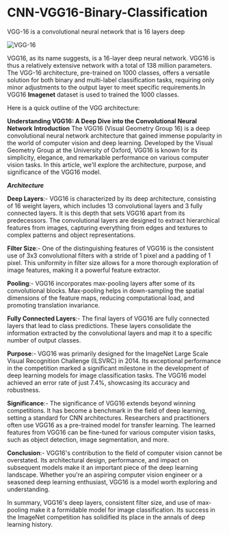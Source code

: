 # CNN-VGG16-Binary-Classification
VGG-16 is a convolutional neural network that is 16 layers deep


![VGG-16](https://github.com/PrashantC-9895/CNN-VGG16-Binary-Classification/assets/143035523/579e8141-6eef-4835-8c86-15483fcec6e6)


VGG16, as its name suggests, is a 16-layer deep neural network. VGG16 is thus a relatively extensive network with a total of 138 million parameters.
The VGG-16 architecture, pre-trained on 1000 classes, offers a versatile solution for both binary and multi-label classification tasks, requiring only minor adjustments to the output layer to meet specific requirements.In VGG16 **Imagenet** dataset is used to trained the 1000 classes.

Here is a quick outline of the VGG architecture:

**Understanding VGG16: A Deep Dive into the Convolutional Neural Network**
**Introduction**
The VGG16 (Visual Geometry Group 16) is a deep convolutional neural network architecture that gained immense popularity in the world of computer vision and deep learning. Developed by the Visual Geometry Group at the University of Oxford, VGG16 is known for its simplicity, elegance, and remarkable performance on various computer vision tasks. In this article, we'll explore the architecture, purpose, and significance of the VGG16 model.

***Architecture***

**Deep Layers**:- 
VGG16 is characterized by its deep architecture, consisting of 16 weight layers, which includes 13 convolutional layers and 3 fully connected layers. It is this depth that sets VGG16 apart from its predecessors. The convolutional layers are designed to extract hierarchical features from images, capturing everything from edges and textures to complex patterns and object representations.

**Filter Size**:- 
One of the distinguishing features of VGG16 is the consistent use of 3x3 convolutional filters with a stride of 1 pixel and a padding of 1 pixel. This uniformity in filter size allows for a more thorough exploration of image features, making it a powerful feature extractor.

**Pooling**:- 
VGG16 incorporates max-pooling layers after some of its convolutional blocks. Max-pooling helps in down-sampling the spatial dimensions of the feature maps, reducing computational load, and promoting translation invariance.

**Fully Connected Layers**:- 
The final layers of VGG16 are fully connected layers that lead to class predictions. These layers consolidate the information extracted by the convolutional layers and map it to a specific number of output classes.

**Purpose**:- 
VGG16 was primarily designed for the ImageNet Large Scale Visual Recognition Challenge (ILSVRC) in 2014. Its exceptional performance in the competition marked a significant milestone in the development of deep learning models for image classification tasks. The VGG16 model achieved an error rate of just 7.4%, showcasing its accuracy and robustness.

**Significance**:- 
The significance of VGG16 extends beyond winning competitions. It has become a benchmark in the field of deep learning, setting a standard for CNN architectures. Researchers and practitioners often use VGG16 as a pre-trained model for transfer learning. The learned features from VGG16 can be fine-tuned for various computer vision tasks, such as object detection, image segmentation, and more.

**Conclusion**:- 
VGG16's contribution to the field of computer vision cannot be overstated. Its architectural design, performance, and impact on subsequent models make it an important piece of the deep learning landscape. Whether you're an aspiring computer vision engineer or a seasoned deep learning enthusiast, VGG16 is a model worth exploring and understanding.

In summary, VGG16's deep layers, consistent filter size, and use of max-pooling make it a formidable model for image classification. Its success in the ImageNet competition has solidified its place in the annals of deep learning history.

